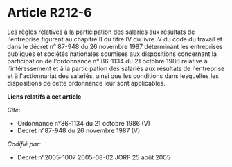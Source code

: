 # Article R212-6

Les règles relatives à la participation des salariés aux résultats de l'entreprise figurent au chapitre II du titre IV du
livre IV du code du travail et dans le décret n° 87-948 du 26 novembre 1987 déterminant les entreprises publiques et sociétés
nationales soumises aux dispositions concernant la participation de l'ordonnance n° 86-1134 du 21 octobre 1986 relative à
l'intéressement et à la participation des salariés aux résultats de l'entreprise et à l'actionnariat des salariés, ainsi que
les conditions dans lesquelles les dispositions de cette ordonnance leur sont applicables.

**Liens relatifs à cet article**

_Cite_:

  - Ordonnance n°86-1134 du 21 octobre 1986 (V)
  - Décret n°87-948 du 26 novembre 1987 (V)

_Codifié par_:

  - Décret n°2005-1007 2005-08-02 JORF 25 août 2005
